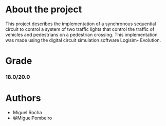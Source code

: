 # About the project
This project describes the implementation of a synchronous sequential circuit to control a
system of two traffic lights that control the traffic of vehicles and pedestrians on a pedestrian crossing.
This implementation was made using the digital circuit simulation software Logisim-
Evolution.
# Grade
### 18.0/20.0
# Authors
- Miguel Rocha
- @MiguelPombeiro
